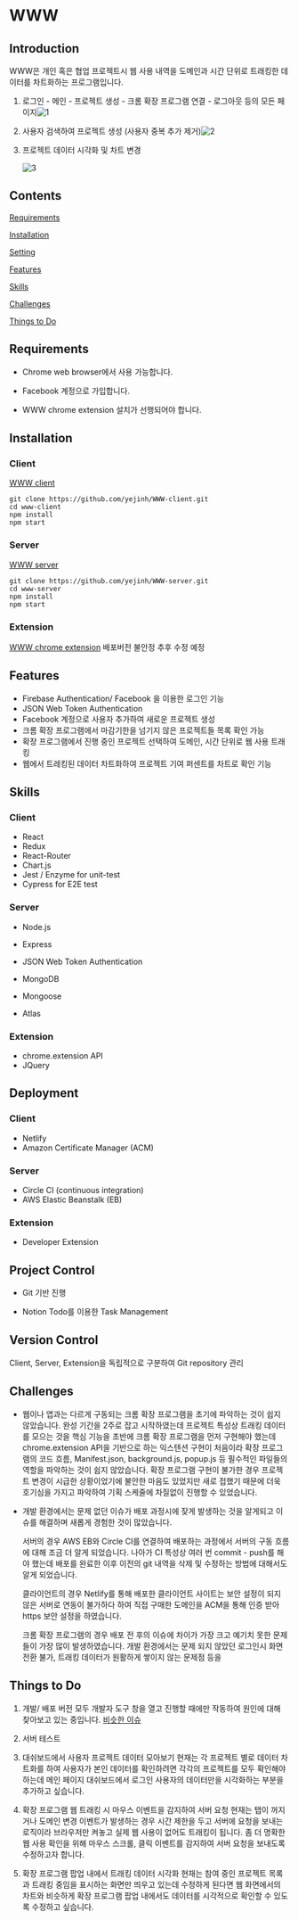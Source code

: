 # WWW

## Introduction

   WWW은 개인 혹은 협업 프로젝트시 웹 사용 내역을 도메인과 시간 단위로 트래킹한 데이터를 차트화하는 프로그램입니다.

1. 로그인 - 메인 - 프로젝트 생성 - 크롬 확장 프로그램 연결 - 로그아웃 등의 모든 페이지![1](https://yejinh-gifs.s3.ap-northeast-2.amazonaws.com/www1.gif)



2. 사용자 검색하여 프로젝트 생성 (사용자 중복 추가 제거)![2](https://yejinh-gifs.s3.ap-northeast-2.amazonaws.com/www2.gif)



3. 프로젝트 데이터 시각화 및 차트 변경

   ![3](https://yejinh-gifs.s3.ap-northeast-2.amazonaws.com/www3.gif)



## Contents

[Requirements](https://github.com/yejinh/WWW-extension/tree/yejinh#requirements)

[Installation](https://github.com/yejinh/WWW-extension/tree/yejinh#installation)

[Setting](https://github.com/yejinh/WWW-extension/tree/yejinh#settings)

[Features](https://github.com/yejinh/WWW-extension/tree/yejinh#features)

[Skills](https://github.com/yejinh/WWW-extension/tree/yejinh#skills)

[Challenges](https://github.com/yejinh/WWW-extension/tree/yejinh#challenges)

[Things to Do](https://github.com/yejinh/WWW-extension/tree/yejinh#things-to-do)



## Requirements

- Chrome web browser에서 사용 가능합니다.

- Facebook 계정으로 가입합니다.

- WWW chrome extension 설치가 선행되어야 합니다.

  

## Installation

### Client

[WWW client](https://www.wewillwork.in/)

```
git clone https://github.com/yejinh/WWW-client.git
cd www-client
npm install
npm start
```

### Server

[WWW server](http://api.wewillwork.in/)

```
git clone https://github.com/yejinh/WWW-server.git
cd www-server
npm install
npm start
```

### Extension

[WWW chrome extension](https://chrome.google.com/webstore/detail/dfpkfpanbiknimieidehmiaghgagldho) 배포버전 불안정 추후 수정 예정



## Features

- Firebase Authentication/ Facebook 을 이용한 로그인 기능
- JSON Web Token Authentication
- Facebook 계정으로 사용자 추가하여 새로운 프로젝트 생성
- 크롬 확장 프로그램에서 마감기한을 넘기지 않은 프로젝트들 목록 확인 가능
- 확장 프로그램에서 진행 중인 프로젝트 선택하여 도메인, 시간 단위로 웹 사용 트래킹
- 웹에서 트레킹된 데이터 차트화하여 프로젝트 기여 퍼센트를 차트로 확인 기능



## Skills

### Client

- React
- Redux
- React-Router
- Chart.js
- Jest / Enzyme for unit-test
- Cypress for E2E test

### Server

- Node.js

- Express

- JSON Web Token Authentication

- MongoDB

- Mongoose

- Atlas

### Extension

- chrome.extension API
- JQuery



## Deployment

### Client

- Netlify
- Amazon Certificate Manager (ACM)

### Server

- Circle CI (continuous integration)
- AWS Elastic Beanstalk (EB)

### Extension 

- Developer Extension 



## Project Control

- Git 기반 진행

- Notion Todo를 이용한 Task Management

  

## Version Control

Client, Server, Extension을 독립적으로 구분하여 Git repository 관리



## Challenges

- 웹이나 앱과는 다르게 구동되는 크롬 확장 프로그램을 초기에 파악하는 것이 쉽지 않았습니다.
  완성 기간을 2주로 잡고 시작하였는데 프로젝트 특성상 트래킹 데이터를 모으는 것을 핵심 기능을 초반에 크롬 확장 프로그램을 먼저 구현해야 했는데 chrome.extension API을 기반으로 하는 익스텐션  구현이 처음이라 확장 프로그램의 코드 흐름, Manifest.json, background.js, popup.js 등 필수적인 파일들의 역할을 파악하는 것이 쉽지 않았습니다.
  확장 프로그램 구현이 불가한 경우 프로젝트 변경이 시급한 상황이었기에 불안한 마음도 있었지만 새로 접했기 때문에 더욱 호기심을 가지고 파악하여 기획 스케줄에 차질없이 진행할 수 있었습니다.

- 개발 환경에서는 문제 없던 이슈가 배포 과정시에 잦게 발생하는 것을 알게되고 이슈를 해결하며 새롭게 경험한 것이 많았습니다.

  서버의 경우 AWS EB와 Circle CI를 연결하여 배포하는 과정에서 서버의 구동 흐름에 대해 조금 더 알게 되었습니다. 나아가  CI 특성상 여러 번 commit - push를 해야 했는데 배포를 완료한 이후 이전의 git 내역을 삭제 및 수정하는 방법에 대해서도 알게 되었습니다.

  클라이언트의 경우 Netlify를 통해 배포한 클라이언트 사이트는 보안 설정이 되지 않은 서버로 연동이 불가하다 하여 직접 구매한 도메인을 ACM을 통해 인증 받아 https 보안 설정을 하였습니다.

  크롬 확장 프로그램의 경우 배포 전 후의 이슈에 차이가 가장 크고 예기치 못한 문제들이 가장 많이 발생하였습니다. 개발 환경에서는 문제 되지 않았던 로그인시 화면 전환 불가, 트래킹 데이터가 원활하게 쌓이지 않는 문제점 등을 



## Things to Do
1. 개발/ 배포 버전 모두 개발자 도구 창을 열고 진행할 때에만 작동하여 원인에 대해 찾아보고 있는 중입니다. [비슷한 이슈](https://stackoverflow.com/questions/52949355/chrome-extension-only-works-with-console-open)
   
2. 서버 테스트

3. 대쉬보드에서 사용자 프로젝트 데이터 모아보기
   현재는 각 프로젝트 별로 데이터 차트화를 하여 사용자가 본인 데이터를 확인하려면 각각의 프로젝트를 모두 확인해야 하는데 메인 페이지 대쉬보드에서 로그인 사용자의 데이터만을 시각화하는 부분을 추가하고 싶습니다.

4. 확장 프로그램 웹 트래킹 시 마우스 이벤트을 감지하여 서버 요청
   현재는 탭이 꺼지거나 도메인 변경 이벤트가 발생하는 경우 시간 제한을 두고 서버에 요청을 보내는 로직이라 브라우저만 켜놓고 실제 웹 사용이 없어도 트래킹이 됩니다. 좀 더 명확한 웹 사용 확인을 위해 마우스 스크롤, 클릭 이벤트를 감지하여 서버 요청을 보내도록 수정하고자 합니다. 

5. 확장 프로그램 팝업 내에서 트래킹 데이터 시각화
   현재는 참여 중인 프로젝트 목록과 트래킹 중임을 표시하는 화면만 띄우고 있는데 수정하게 된다면 웹 화면에서의 차트와 비슷하게 확장 프로그램 팝업 내에서도 데이터를 시각적으로 확인할 수 있도록 수정하고 싶습니다. 

